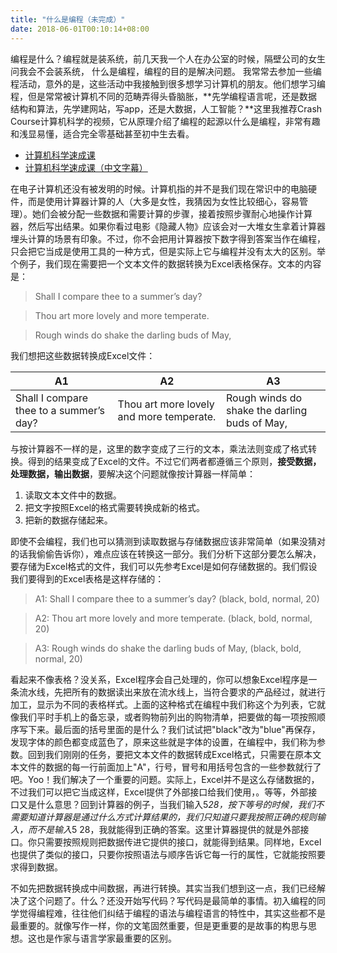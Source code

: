 ```yaml
---
title: "什么是编程（未完成）"
date: 2018-06-01T00:10:14+08:00
---
```


编程是什么？编程就是装系统，前几天我一个人在办公室的时候，隔壁公司的女生问我会不会装系统，
什么是编程，编程的目的是解决问题。
我常常去参加一些编程活动，意外的是，这些活动中我接触到很多想学习计算机的朋友。他们想学习编程，但是常常被计算机不同的范畴弄得头昏脑胀，**先学编程语言呢，还是数据结构和算法，先学建网站，写app，还是大数据，人工智能？**这里我推荐Crash Course计算机科学的视频，它从原理介绍了编程的起源以什么是编程，非常有趣和浅显易懂，适合完全零基础甚至初中生去看。

- [计算机科学速成课](https://www.youtube.com/watch?v=tpIctyqH29Q&list=PL8dPuuaLjXtNlUrzyH5r6jN9ulIgZBpdo)
- [计算机科学速成课（中文字幕）](https://www.bilibili.com/video/av21376839?from=search&seid=8590621800275634720)

在电子计算机还没有被发明的时候。计算机指的并不是我们现在常识中的电脑硬件，而是使用计算器计算的人（大多是女性，我猜因为女性比较细心，容易管理）。她们会被分配一些数据和需要计算的步骤，接着按照步骤耐心地操作计算器，然后写出结果。如果你看过电影《隐藏人物》应该会对一大堆女生拿着计算器埋头计算的场景有印象。不过，你不会把用计算器按下数字得到答案当作在编程，只会把它当成是使用工具的一种方式，但是实际上它与编程并没有太大的区别。举个例子，我们现在需要把一个文本文件的数据转换为Excel表格保存。文本的内容是：

> Shall I compare thee to a summer’s day?

> Thou art more lovely and more temperate.

> Rough winds do shake the darling buds of May,

我们想把这些数据转换成Excel文件：

| A1 | A2 | A3 |
| --- | --- | --- |
| Shall I compare thee to a summer’s day? | Thou art more lovely and more temperate. | Rough winds do shake the darling buds of May, |

与按计算器不一样的是，这里的数字变成了三行的文本，乘法法则变成了格式转换。得到的结果变成了Excel的文件。不过它们两者都遵循三个原则，**接受数据，处理数据，输出数据**，要解决这个问题就像按计算器一样简单：

1. 读取文本文件中的数据。
2. 把文字按照Excel的格式需要转换成新的格式。
3. 把新的数据存储起来。

即使不会编程，我们也可以猜测到读取数据与存储数据应该非常简单（如果没猜对的话我偷偷告诉你），难点应该在转换这一部分。我们分析下这部分要怎么解决，要存储为Excel格式的文件，我们可以先参考Excel是如何存储数据的。我们假设我们要得到的Excel表格是这样存储的：

> A1: Shall I compare thee to a summer’s day? (black, bold, normal, 20)

> A2: Thou art more lovely and more temperate. (black, bold, normal, 20)

> A3: Rough winds do shake the darling buds of May, (black, bold, normal, 20)

看起来不像表格？没关系，Excel程序会自己处理的，你可以想象Excel程序是一条流水线，先把所有的数据读出来放在流水线上，当符合要求的产品经过，就进行加工，显示为不同的表格样式。上面的这种格式在编程中我们称这个为列表，它就像我们平时手机上的备忘录，或者购物前列出的购物清单，把要做的每一项按照顺序写下来。最后面的括号里面的是什么？我们试试把"black"改为"blue"再保存，发现字体的颜色都变成蓝色了，原来这些就是字体的设置，在编程中，我们称为参数。回到我们刚刚的任务，要把文本文件的数据转成Excel格式，只需要在原本文本文件的数据的每一行前面加上"A"，行号，冒号和用括号包含的一些参数就行了吧。Yoo！我们解决了一个重要的问题。实际上，Excel并不是这么存储数据的，不过我们可以把它当成这样，Excel提供了外部接口给我们使用，。等等，外部接口又是什么意思？回到计算器的例子，当我们输入5*28，按下等号的时候，我们不需要知道计算器是通过什么方式计算结果的，我们只知道只要我按照正确的规则输入，而不是输入*5 28，我就能得到正确的答案。这里计算器提供的就是外部接口。你只需要按照规则把数据传进它提供的接口，就能得到结果。同样地，Excel也提供了类似的接口，只要你按照语法与顺序告诉它每一行的属性，它就能按照要求得到数据。

不如先把数据转换成中间数据，再进行转换。其实当我们想到这一点，我们已经解决了这个问题了。什么？还没开始写代码？写代码是最简单的事情。初入编程的同学觉得编程难，往往他们纠结于编程的语法与编程语言的特性中，其实这些都不是最重要的。就像写作一样，你的文笔固然重要，但是更重要的是故事的构思与思想。这也是作家与语言学家最重要的区别。

